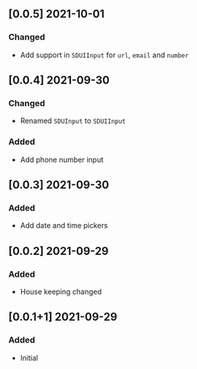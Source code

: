 ## [0.0.5] 2021-10-01
### Changed
- Add support in `SDUIInput` for `url`, `email` and `number`

## [0.0.4] 2021-09-30
### Changed
- Renamed `SDUInput` to `SDUIInput`
### Added
- Add phone number input

## [0.0.3] 2021-09-30
### Added
- Add date and time pickers

## [0.0.2] 2021-09-29
### Added
- House keeping changed

## [0.0.1+1] 2021-09-29
### Added
- Initial

